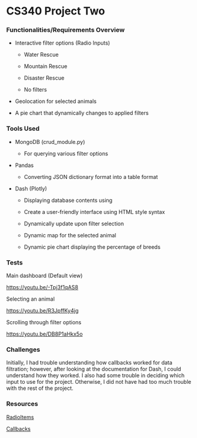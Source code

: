 # CS340 Project Two

### Functionalities/Requirements Overview

-   Interactive filter options (Radio Inputs)

    -   Water Rescue

    -   Mountain Rescue

    -   Disaster Rescue

    -   No filters

-   Geolocation for selected animals

-   A pie chart that dynamically changes to applied filters

### Tools Used

-   MongoDB (crud_module.py)

    -   For querying various filter options

-   Pandas

    -   Converting JSON dictionary format into a table format

-   Dash (Plotly)

    -   Displaying database contents using

    -   Create a user-friendly interface using HTML style syntax

    -   Dynamically update upon filter selection

    -   Dynamic map for the selected animal

    -   Dynamic pie chart displaying the percentage of breeds

### Tests

Main dashboard (Default view)

<https://youtu.be/-Tpj3f1qAS8>

Selecting an animal

<https://youtu.be/R3JpffKy4jg>

Scrolling through filter options

<https://youtu.be/DB8P1aHkx5o>

### Challenges

Initially, I had trouble understanding how callbacks worked for data
filtration; however, after looking at the documentation for Dash, I
could understand how they worked. I also had some trouble in deciding
which input to use for the project. Otherwise, I did not have had too
much trouble with the rest of the project.

### Resources

[RadioItems](https://dash.plotly.com/dash-core-components/radioitems)

[Callbacks](https://dash.plotly.com/basic-callbacks)
